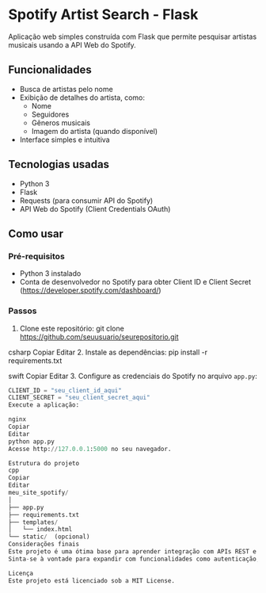 # Spotify Artist Search - Flask

Aplicação web simples construída com Flask que permite pesquisar artistas musicais usando a API Web do Spotify.

## Funcionalidades

- Busca de artistas pelo nome
- Exibição de detalhes do artista, como:
  - Nome
  - Seguidores
  - Gêneros musicais
  - Imagem do artista (quando disponível)
- Interface simples e intuitiva

## Tecnologias usadas

- Python 3
- Flask
- Requests (para consumir API do Spotify)
- API Web do Spotify (Client Credentials OAuth)

## Como usar

### Pré-requisitos

- Python 3 instalado
- Conta de desenvolvedor no Spotify para obter Client ID e Client Secret (https://developer.spotify.com/dashboard/)

### Passos

1. Clone este repositório:
git clone https://github.com/seuusuario/seurepositorio.git

csharp
Copiar
Editar
2. Instale as dependências:
pip install -r requirements.txt

swift
Copiar
Editar
3. Configure as credenciais do Spotify no arquivo `app.py`:
```python
CLIENT_ID = "seu_client_id_aqui"
CLIENT_SECRET = "seu_client_secret_aqui"
Execute a aplicação:

nginx
Copiar
Editar
python app.py
Acesse http://127.0.0.1:5000 no seu navegador.

Estrutura do projeto
cpp
Copiar
Editar
meu_site_spotify/
│
├── app.py
├── requirements.txt
├── templates/
│   └── index.html
└── static/  (opcional)
Considerações finais
Este projeto é uma ótima base para aprender integração com APIs REST e desenvolvimento web com Flask.
Sinta-se à vontade para expandir com funcionalidades como autenticação, favoritos, paginação, ou integração com outras APIs.

Licença
Este projeto está licenciado sob a MIT License.
